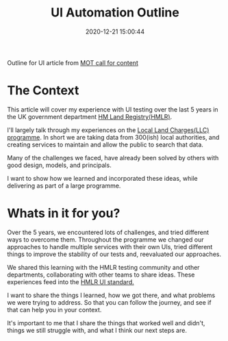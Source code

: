 ﻿---
layout: post
title:  "UI Automation Outline"
date:  2020-12-21 15:00:44
categories: jekyll update
tags: mot
---

Outline for UI article from [MOT call for content](https://club.ministryoftesting.com/t/call-for-content-four-articles-on-ui-automation/45557)

# The Context

This article will cover my experience with UI testing over the last 5 years in the UK government department [HM Land Registry(HMLR)](https://www.gov.uk/government/organisations/land-registry).

I'll largely talk through my experiences on the [Local Land Charges(LLC) programme](https://www.gov.uk/government/publications/hm-land-registry-local-land-charges-programme/local-land-charges-programme). In short we are taking data from 300(ish) local authorities, and creating services to maintain and allow the public to search that data.

Many of the challenges we faced, have already been solved by others with good design, models, and principals.

I want to show how we learned and incorporated these ideas, while delivering as part of a large programme.

# Whats in it for you?

Over the 5 years, we encountered lots of challenges, and tried different ways to overcome them. Throughout the programme we changed our approaches to handle multiple services with their own UIs, tried different things to improve the stability of our tests and, reevaluated our approaches.

We shared this learning with the HMLR testing community and other departments, collaborating with other teams to share ideas. These experiences feed into the [HMLR UI standard.](https://github.com/LandRegistry/skeleton-acceptance-tests/wiki/Introduction)

I want to share the things I learned, how we got there, and what problems we were trying to address. So that you can follow the journey, and see if that can help you in your context.

It's important to me that I share the things that worked well and didn't, things we still struggle with, and what I think our next steps are.
